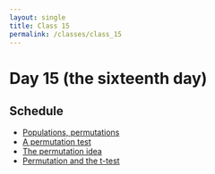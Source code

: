```yaml
---
layout: single
title: Class 15
permalink: /classes/class_15
---
```


# Day 15 (the sixteenth day)

## Schedule

* [Populations, permutations](../chapters/05/population_permutation)
* [A permutation test](../chapters/05/brexit_ages)
* [The permutation idea](../chapters/05/permutation_idea)
* [Permutation and the t-test](../chapters/05/permutation_and_t_test)

